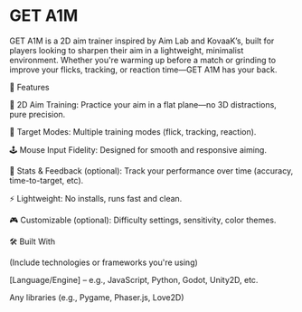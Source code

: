 # GET A1M

GET A1M is a 2D aim trainer inspired by Aim Lab and KovaaK’s, built for players looking to sharpen their aim in a lightweight, minimalist environment. Whether you're warming up before a match or grinding to improve your flicks, tracking, or reaction time—GET A1M has your back.

🚀 Features

🔫 2D Aim Training: Practice your aim in a flat plane—no 3D distractions, pure precision.

🎯 Target Modes: Multiple training modes (flick, tracking, reaction).

🕹️ Mouse Input Fidelity: Designed for smooth and responsive aiming.

🧠 Stats & Feedback (optional): Track your performance over time (accuracy, time-to-target, etc).

⚡ Lightweight: No installs, runs fast and clean.

🎮 Customizable (optional): Difficulty settings, sensitivity, color themes.

🛠️ Built With

(Include technologies or frameworks you're using)

[Language/Engine] – e.g., JavaScript, Python, Godot, Unity2D, etc.

Any libraries (e.g., Pygame, Phaser.js, Love2D)

